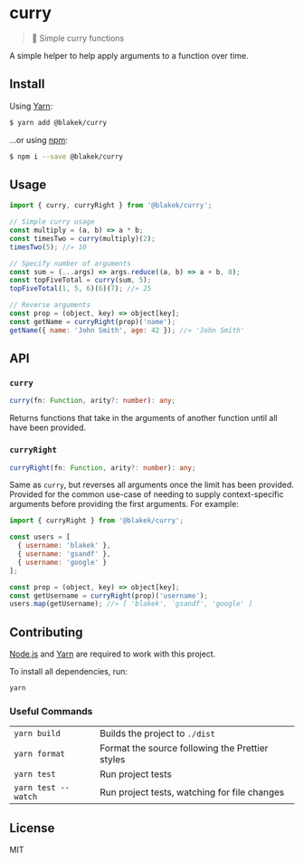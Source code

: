 # curry

> 🍛 Simple curry functions

A simple helper to help apply arguments to a function over time.

## Install

Using [Yarn]:

```bash
$ yarn add @blakek/curry
```

…or using [npm]:

```bash
$ npm i --save @blakek/curry
```

## Usage

```js
import { curry, curryRight } from '@blakek/curry';

// Simple curry usage
const multiply = (a, b) => a * b;
const timesTwo = curry(multiply)(2);
timesTwo(5); //» 10

// Specify number of arguments
const sum = (...args) => args.reduce((a, b) => a + b, 0);
const topFiveTotal = curry(sum, 5);
topFiveTotal(1, 5, 6)(6)(7); //» 25

// Reverse arguments
const prop = (object, key) => object[key];
const getName = curryRight(prop)('name');
getName({ name: 'John Smith', age: 42 }); //» 'John Smith'
```

## API

### `curry`

```ts
curry(fn: Function, arity?: number): any;
```

Returns functions that take in the arguments of another function until all have
been provided.

### `curryRight`

```ts
curryRight(fn: Function, arity?: number): any;
```

Same as `curry`, but reverses all arguments once the limit has been provided.
Provided for the common use-case of needing to supply context-specific arguments
before providing the first arguments. For example:

```js
import { curryRight } from '@blakek/curry';

const users = [
  { username: 'blakek' },
  { username: 'gsandf' },
  { username: 'google' }
];

const prop = (object, key) => object[key];
const getUsername = curryRight(prop)('username');
users.map(getUsername); //» [ 'blakek', 'gsandf', 'google' ]
```

## Contributing

[Node.js] and [Yarn] are required to work with this project.

To install all dependencies, run:

```bash
yarn
```

### Useful Commands

|                     |                                                 |
| ------------------- | ----------------------------------------------- |
| `yarn build`        | Builds the project to `./dist`                  |
| `yarn format`       | Format the source following the Prettier styles |
| `yarn test`         | Run project tests                               |
| `yarn test --watch` | Run project tests, watching for file changes    |

## License

MIT

[node.js]: https://nodejs.org/
[npm]: https://npmjs.com/
[yarn]: https://yarnpkg.com/en/docs/
